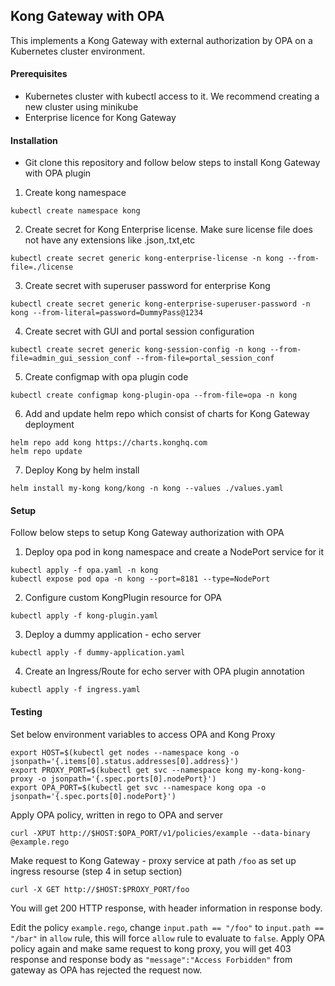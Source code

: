## Kong Gateway with OPA

This implements a Kong Gateway with external authorization by OPA on a Kubernetes cluster environment.

#### Prerequisites

- Kubernetes cluster with kubectl access to it. We recommend creating a new cluster using minikube
- Enterprise licence for Kong Gateway

#### Installation

- Git clone this repository and follow below steps to install Kong Gateway with OPA plugin

1. Create kong namespace
```
kubectl create namespace kong
```

2. Create secret for Kong Enterprise license. Make sure license file does not have any extensions like .json,.txt,etc
```
kubectl create secret generic kong-enterprise-license -n kong --from-file=./license
```

3. Create secret with superuser password for enterprise Kong
```
kubectl create secret generic kong-enterprise-superuser-password -n kong --from-literal=password=DummyPass@1234
```

4. Create secret with GUI and portal session configuration
```
kubectl create secret generic kong-session-config -n kong --from-file=admin_gui_session_conf --from-file=portal_session_conf
```

5. Create configmap with opa plugin code
```
kubectl create configmap kong-plugin-opa --from-file=opa -n kong
```

6. Add and update helm repo which consist of charts for Kong Gateway deployment
```
helm repo add kong https://charts.konghq.com
helm repo update
```

7. Deploy Kong by helm install
```
helm install my-kong kong/kong -n kong --values ./values.yaml
```

#### Setup

Follow below steps to setup Kong Gateway authorization with OPA

1. Deploy opa pod in kong namespace and create a NodePort service for it
```
kubectl apply -f opa.yaml -n kong
kubectl expose pod opa -n kong --port=8181 --type=NodePort
```

2. Configure custom KongPlugin resource for OPA
```
kubectl apply -f kong-plugin.yaml
```

3. Deploy a dummy application - echo server
```
kubectl apply -f dummy-application.yaml
```

4. Create an Ingress/Route for echo server with OPA plugin annotation
```
kubectl apply -f ingress.yaml
```

#### Testing

Set below environment variables to access OPA and Kong Proxy
```
export HOST=$(kubectl get nodes --namespace kong -o jsonpath='{.items[0].status.addresses[0].address}')
export PROXY_PORT=$(kubectl get svc --namespace kong my-kong-kong-proxy -o jsonpath='{.spec.ports[0].nodePort}')
export OPA_PORT=$(kubectl get svc --namespace kong opa -o jsonpath='{.spec.ports[0].nodePort}')
```

Apply OPA policy, written in rego to OPA and server
```
curl -XPUT http://$HOST:$OPA_PORT/v1/policies/example --data-binary @example.rego
```

Make request to Kong Gateway - proxy service at path `/foo` as set up ingress resourse (step 4 in setup section)
```
curl -X GET http://$HOST:$PROXY_PORT/foo
```

You will get 200 HTTP response, with header information in response body.

Edit the policy `example.rego`, change `input.path == "/foo"` to `input.path == "/bar"` in `allow` rule, this will force `allow` rule to evaluate to `false`. 
Apply OPA policy again and make same request to kong proxy, you will get 403 response and response body as `"message":"Access Forbidden"` from gateway as OPA has rejected the request now. 
